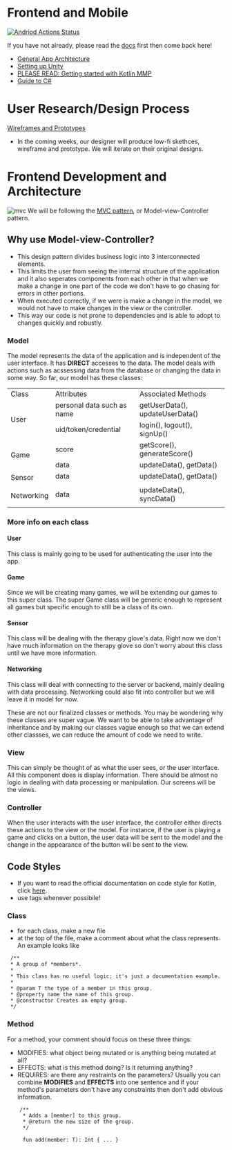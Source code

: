 # Frontend and Mobile
[![Andriod Actions Status](https://github.com/UBC-BEST/frontend-m2m/workflows/Android%20CI/badge.svg)](https://github.com/UBC-BEST/frontend-m2m/actions)

If you have not already, please read the [docs](https://github.com/UBC-BEST/m2m-docs) first then come back here! 
- [General App Architecture](https://developer.android.com/jetpack/guide)
- [Setting up Unity](https://medium.com/@razvan_57516/how-to-embed-unity-3d-in-a-native-android-app-5d030673bbf4)
- [PLEASE READ: Getting started with Kotlin MMP](https://kotlinlang.org/docs/mobile/create-first-app.html)
- [Guide to C#](https://learn.unity.com/course/unity-c-survival-guide?_ga=2.63986025.775820160.1603564067-1572617516.1603424551&signup=true)

# User Research/Design Process 
[Wireframes and Prototypes](https://www.justinmind.com/blog/whats-the-difference-between-wireframes-and-prototypes/#:~:text=To%20break%20it%20down%2C%20website,more%20visual%20detail%20and%20interaction.&text=Read%20on%20for%20more%20on,web%20or%20mobile%20design%20process.)
- In the coming weeks, our designer will produce low-fi skethces, wireframe and prototype. We will iterate on their original designs.

# Frontend Development and Architecture 
![mvc](/photos/mvc.png "mvc")
We will be following the [MVC pattern](https://en.wikipedia.org/wiki/Model%E2%80%93view%E2%80%93controller), or Model-view-Controller pattern. 

## Why use Model-view-Controller?
- This design pattern divides business logic into 3 interconnected elements. 
- This limits the user from seeing the internal structure of the application and it also seperates components from each other in that when we make a change in one part of the code we don't have to go chasing for errors in other portions. 
- When executed correctly, if we were is make a change in the model, we would not have to make changes in the view or the controller. 
- This way our code is not prone to dependencies and is able to adopt to changes quickly and robustly. 

### Model
The model represents the data of the application and is independent of the user interface. It has **DIRECT** accesses to the data. The model deals with actions such as acssessing data from the database or changing the data in some way. So far, our model has these classes: 

<table>
	<tbody>
		<tr>
			<td>Class</td>
			<td>Attributes</td>
			<td>Associated Methods</td>
		</tr>
		<tr>
			<td rowspan="2">User</td>
			<td>personal data such as name</td>
			<td>getUserData(), updateUserData()</td>
		</tr>
		<tr>
			<td>uid/token/credential</td>
			<td>login(), logout(), signUp()</td>
		</tr>
		<tr>
			<td rowspan="2">Game</td>
			<td>score</td>
			<td>getScore(), generateScore()</td>
		</tr>
		<tr>
			<td>data</td>
			<td>updateData(), getData()</td>
		</tr>
		<tr>
			<td rowspan="2">Sensor</td>
			<td>data</td>
			<td>updateData(), getData()</td>
		</tr>
		<tr>
			<td></td>
			<td></td>
		</tr>
		<tr>
			<td rowspan="2">Networking</td>
			<td>data</td>
			<td>updateData(), syncData()</td>
		</tr>
		<tr>
			<td></td>
			<td></td>
		</tr>
	</tbody>
</table>

### More info on each class
#### User
This class is mainly going to be used for authenticating the user into the app.

#### Game
Since we will be creating many games, we will be extending our games to this super class. The super Game class will be generic enough to represent all games but specific enough to still be a class of its own. 

#### Sensor
This class will be dealing with the therapy glove's data. Right now we don't have much information on the therapy glove so don't worry about this class until we have more information.

#### Networking
This class will deal with connecting to the server or backend, mainly dealing with data processing. Networking could also fit into controller but we will leave it in model for now. 

These are not our finalized classes or methods. You may be wondering why these classes are super vague. We want to be able to take advantage of inheritance and by making our classes vague enough so that we can extend other classses, we can reduce the amount of code we need to write. 

### View 
This can simply be thought of as what the user sees, or the user interface. All this component does is display information. There should be almost no logic in dealing with data processing or manipulation. Our screens will be the views. 

### Controller 
When the user interacts with the user interface, the controller either directs these actions to the view or the model. For instance, if the user is playing a game and clicks on a button, the user data will be sent to the model and the change in the appearance of the button will be sent to the view. 

## Code Styles 
- If you want to read the official documentation on code style for Kotlin, click [here](https://kotlinlang.org/docs/reference/kotlin-doc.html).
- use tags whenever possibile!

### Class
- for each class, make a new file 
- at the top of the file, make a comment about what the class represents. An example looks like 
```
 /**
 * A group of *members*.
 *
 * This class has no useful logic; it's just a documentation example.
 *
 * @param T the type of a member in this group.
 * @property name the name of this group.
 * @constructor Creates an empty group.
 */
 ```

### Method 
For a method, your comment should focus on these three things:
- MODIFIES: what object being mutated or is anything being mutated at all?
- EFFECTS: what is this method doing? Is it returning anything? 
- REQUIRES: are there any restraints on the parameters?
Usually you can combine **MODIFIES** and **EFFECTS** into one sentence and if your method's parameters don't have any constraints then don't add obvious information. 
```
    /**
     * Adds a [member] to this group.
     * @return the new size of the group.
     */

     fun add(member: T): Int { ... }
```
